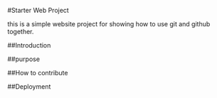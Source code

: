 #Starter Web Project

this is a simple website project for showing
how  to use git and github together.

##Introduction

##purpose

##How to contribute

##Deployment
